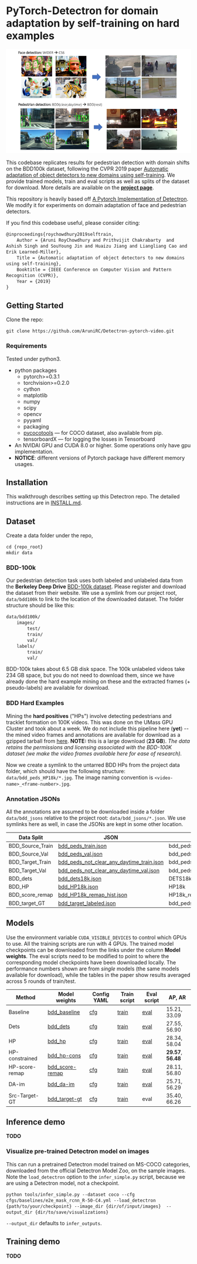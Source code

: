 
# PyTorch-Detectron for domain adaptation by self-training on hard examples

![intro](demo/intro_self-sup.png)


This codebase replicates results for pedestrian detection with domain shifts on the BDD100k dataset, following the CVPR 2019 paper [Automatic adaptation of object detectors to new domains using self-training](http://vis-www.cs.umass.edu/unsupVideo/docs/self-train_cvpr2019.pdf). We provide trained models, train and eval scripts as well as splits of the dataset for download. More details are available on the **[project page](http://vis-www.cs.umass.edu/unsupVideo/)**. 

This repository is heavily based off [A Pytorch Implementation of Detectron](https://github.com/roytseng-tw/Detectron.pytorch). We modify it for experiments on domain adaptation of face and pedestrian detectors. 

If you find this codebase useful, please consider citing:

```
@inproceedings{roychowdhury2019selftrain,
    Author = {Aruni RoyChowdhury and Prithvijit Chakrabarty  and Ashish Singh and SouYoung Jin and Huaizu Jiang and Liangliang Cao and Erik Learned-Miller},
    Title = {Automatic adaptation of object detectors to new domains using self-training},
    Booktitle = {IEEE Conference on Computer Vision and Pattern Recognition (CVPR)},
    Year = {2019}
}

```


## Getting Started
Clone the repo:

```
git clone https://github.com/AruniRC/Detectron-pytorch-video.git
```

### Requirements

Tested under python3.

- python packages
  - pytorch>=0.3.1
  - torchvision>=0.2.0
  - cython
  - matplotlib
  - numpy
  - scipy
  - opencv
  - pyyaml
  - packaging
  - [pycocotools](https://github.com/cocodataset/cocoapi)  — for COCO dataset, also available from pip.
  - tensorboardX  — for logging the losses in Tensorboard
- An NVIDAI GPU and CUDA 8.0 or higher. Some operations only have gpu implementation.
- **NOTICE**: different versions of Pytorch package have different memory usages.


## Installation
This walkthrough describes setting up this Detectron repo. The detailed instructions are in [INSTALL.md](INSTALL.md).



## Dataset
Create a data folder under the repo,

```
cd {repo_root}
mkdir data
```

### BDD-100k
Our pedestrian detection task uses both labeled and unlabeled data from the **Berkeley Deep Drive** [BDD-100k dataset](https://bdd-data.berkeley.edu/). Please register and download the dataset from their website. We use a symlink from our project root, `data/bdd100k` to link to the location of the downloaded dataset. The folder structure should be like this:

```
data/bdd100k/
    images/
        test/
        train/
        val/
    labels/
        train/
        val/
```

BDD-100k takes about 6.5 GB disk space. The 100k unlabeled videos take 234 GB space, but you do not need to download them, since we have already done the hard example mining on these and the extracted frames (+ pseudo-labels) are available for download.


### BDD Hard Examples
Mining the **hard positives** ("HPs") involve detecting pedestrians and tracklet formation on 100K videos. This was done on the UMass GPU Cluster and took about a week. We do not include this pipeline here (**yet**) -- the mined video frames and annotations are available for download as a gzipped tarball from [here](http://maxwell.cs.umass.edu/self-train/dataset/bdd_HP18k.tar.gz). **NOTE:** this is a large download (**23 GB**). *The data retains the permissions and licensing associated with the BDD-100K dataset (we make the video frames available here for ease of research).*

Now we create a symlink to the untarred BDD HPs from the project data folder, which should have the following structure: `data/bdd_peds_HP18k/*.jpg`. The image naming convention is `<video-name>_<frame-number>.jpg`.


### Annotation JSONs

All the annotations are assumed to be downloaded inside a folder `data/bdd_jsons` relative to the project root: `data/bdd_jsons/*.json`. We use symlinks here as well, in case the JSONs are kept in some other location.


| Data Split  | JSON |  Dataset name |  Image Dir. |
| ------------- | ------------- | ------------- | ------------- |
| BDD_Source_Train | [bdd_peds_train.json](http://maxwell.cs.umass.edu/self-train/dataset/bdd_jsons/bdd_peds_train.json) | bdd_peds_train | data/bdd100k  |
| BDD_Source_Val | [bdd_peds_val.json](http://maxwell.cs.umass.edu/self-train/dataset/bdd_jsons/bdd_peds_val.json) | bdd_peds_val | data/bdd100k  |
| BDD_Target_Train | [bdd_peds_not_clear_any_daytime_train.json](http://maxwell.cs.umass.edu/self-train/dataset/bdd_jsons/bdd_peds_not_clear_any_daytime_train.json) | bdd_peds_not_clear_any_daytime_train | data/bdd100k  |
| BDD_Target_Val | [bdd_peds_not_clear_any_daytime_val.json](http://maxwell.cs.umass.edu/self-train/dataset/bdd_jsons/bdd_peds_not_clear_any_daytime_val.json) | bdd_peds_not_clear_any_daytime_val | data/bdd100k  |
| BDD_dets | [bdd_dets18k.json](http://maxwell.cs.umass.edu/self-train/dataset/bdd_jsons/bdd_dets18k.json) | DETS18k | data/bdd_peds_HP18k  |
| BDD_HP | [bdd_HP18k.json](http://maxwell.cs.umass.edu/self-train/dataset/bdd_jsons/bdd_HP18k.json) | HP18k | data/bdd_peds_HP18k  |
| BDD_score_remap | [bdd_HP18k_remap_hist.json](http://maxwell.cs.umass.edu/self-train/dataset/bdd_jsons/bdd_HP18k_remap_hist.json) | HP18k_remap_hist | data/bdd_peds_HP18k  |
| BDD_target_GT | [bdd_target_labeled.json](http://maxwell.cs.umass.edu/self-train/dataset/bdd_jsons/vary_pure_target/bdd_peds_not_clear_any_daytime_train_subsampled_100.json) | bdd_peds_not_clear_any_daytime_train_100 | data/bdd100k  |


## Models

Use the environment variable `CUDA_VISIBLE_DEVICES` to control which GPUs to use. All the training scripts are run with 4 GPUs. The trained model checkpoints can be downloaded from the links under the column **Model weights**. The eval scripts need to be modified to point to where the corresponding model checkpoints have been downloaded locally. The performance numbers shown are from *single* models (the same models available for download), while the tables in the paper show results averaged across 5 rounds of train/test.

| Method  | Model weights |  Config YAML |  Train script |  Eval script | AP, AR |
| ------------- | ------------- | ------------- | ------------- | ------------- | ------------- |
| Baseline | [bdd_baseline](http://maxwell.cs.umass.edu/self-train/models/bdd_ped_models/bdd_baseline/bdd_peds.pth)  | [cfg](configs/baselines/bdd100k.yaml)  |  [train](gypsum/scripts/train/bdd_scripts/bdd_baseline.sh)  |  [eval](gypsum/scripts/eval/bdd_scripts/baseline_source.sh)  |  15.21, 33.09  |
| Dets | [bdd_dets](http://maxwell.cs.umass.edu/self-train/models/bdd_ped_models/bdd_dets/bdd_dets_model_step29999.pth)  | [cfg](configs/baselines/bdd_peds_dets_bs64_4gpu.yaml)  |  [train](gypsum/scripts/train/bdd_scripts/bdd_source_and_dets18k.sh)  |  [eval](gypsum/scripts/eval/bdd_scripts/bdd_dets_source.sh)  |  27.55, 56.90  |
| HP | [bdd_hp](http://maxwell.cs.umass.edu/self-train/models/bdd_ped_models/bdd_HP/bdd_HP_model_step29999.pth)  | [cfg](configs/baselines/bdd_peds_dets_bs64_4gpu.yaml)  |  [train](gypsum/scripts/train/bdd_scripts/bdd_source_and_HP18k.sh)  |  [eval](gypsum/scripts/eval/bdd_scripts/bdd_hp_source.sh)  |  28.34, 58.04  |
| HP-constrained | [bdd_hp-cons](http://maxwell.cs.umass.edu/self-train/models/bdd_ped_models/bdd_HP-cons/bdd_HP-cons_model_step29999.pth)  | [cfg](configs/baselines/bdd_distill100_track100.yaml)  |  [train](gypsum/scripts/train/bdd_scripts/bdd_source_and_HP18k_distill100_track100.sh)  |  [eval](gypsum/scripts/eval/bdd_scripts/bdd_hp_cons_source.sh)  |  **29.57**, **56.48**  |
| HP-score-remap | [bdd_score-remap](http://maxwell.cs.umass.edu/self-train/models/bdd_ped_models/bdd_HP-score-remap/bdd_HP-score-remap_model_step29999.pth)  | [cfg](configs/baselines/bdd_distill100_track100.yaml)  |  [train](gypsum/scripts/train/bdd_scripts/bdd_source_and_HP18k_remap_hist.sh)  |  [eval](gypsum/scripts/eval/bdd_scripts/bdd_score_remap_source.sh)  |  28.11, 56.80  |
| DA-im | [bdd_da-im](http://maxwell.cs.umass.edu/self-train/models/bdd_ped_models/bdd_DA-im/bdd_DA-im_model_step29999.pth)  | [cfg](configs/baselines/bdd_domain_im.yaml)  |  [train](gypsum/scripts/train/bdd_scripts/bdd_source_and_HP18k_domain_im.sh)  |  [eval](gypsum/scripts/eval/bdd_scripts/bdd_domain_im_source.sh)  |  25.71, 56.29  |
| Src-Target-GT | [bdd_target-gt](http://maxwell.cs.umass.edu/self-train/models/bdd_ped_models/vary_pure_target/model_step29999.pth)  | [cfg](configs/baselines/bdd_peds_dets_bs64_4gpu.yaml)  |  [train](gypsum/scripts/train/bdd_vary_pure_target/bdd_source_and_labeled_100.sh)  |  eval  |  35.40, 66.26  |



## Inference demo

**TODO**

### Visualize pre-trained Detectron model on images

This can run a pretrained Detectron model trained on MS-COCO categories, downloaded from the official Detectron Model Zoo, on the sample images. Note the `load_detectron` option to the `infer_simple.py` script, because we are using a Detectron model, not a checkpoint.

```
python tools/infer_simple.py --dataset coco --cfg cfgs/baselines/e2e_mask_rcnn_R-50-C4.yml --load_detectron {path/to/your/checkpoint} --image_dir {dir/of/input/images}  --output_dir {dir/to/save/visualizations}
```
`--output_dir` defaults to `infer_outputs`.



## Training demo

**TODO**


